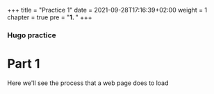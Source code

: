 +++
title = "Practice 1"
date = 2021-09-28T17:16:39+02:00
weight = 1
chapter = true
pre = "<b>1. </b>"
+++

### Hugo practice

# Part 1

Here we'll see the process that a web page does to load